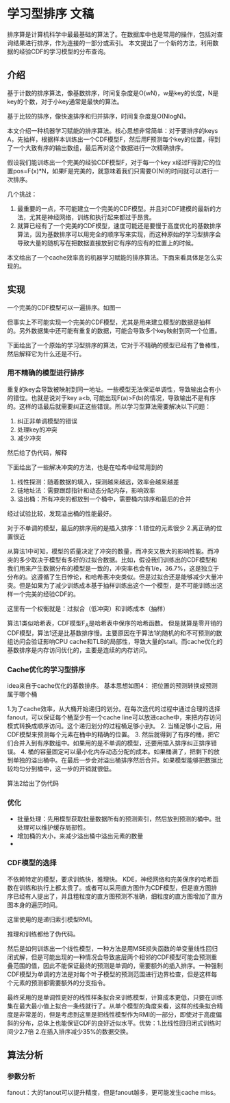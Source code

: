 # 学习型排序 文稿
排序算是计算机科学中最最基础的算法了。在数据库中也是常用的操作，包括对查询结果进行排序，作为连接的一部分或索引。
本文提出了一个新的方法，利用数据的经验CDF的学习模型的分布查询。



## 介绍
基于计数的排序算法，像基数排序，时间复杂度是O(wN)，w是key的长度，N是key的个数，对于小key通常是最快的算法。

基于比较的排序，像快速排序和归并排序，时间复杂度是O(NlogN)。

本文介绍一种机器学习赋能的排序算法。核心思想非常简单：对于要排序的keys A，先抽样，根据样本训练出一个CDF模型F，然后用F预测每个key的位置，得到了一个大致有序的输出数组，最后再对这个数据进行一次精确排序。

假设我们能训练出一个完美的经验CDF模型F，对于每一个key x经过F得到它的位置pos=F(x)*N，如果F是完美的，就意味着我们只需要O(N)的时间就可以进行一次排序。

几个挑战：
1. 最重要的一点，不可能建立一个完美的CDF模型。并且对CDF建模的最新的方法，尤其是神经网络，训练和执行起来都过于昂贵。
2. 就算已经有了一个完美的CDF模型，速度可能还是要慢于高度优化的基数排序算法，因为基数排序可以用完全的顺序写来实现，而这种原始的学习型排序会导致大量的随机写在把数据直接放到它有序的应有的位置上的时候。

本文给出了一个cache效率高的机器学习赋能的排序算法。下面来看具体是怎么实现的。

## 实现
一个完美的CDF模型可以一遍排序。如图一

但事实上不可能实现一个完美的CDF模型，尤其是用来建立模型的数据是抽样的。另外数据集中还可能有重复的数据，可能会导致多个key映射到同一个位置。

下面给出了一个原始的学习型排序的算法，它对于不精确的模型已经有了鲁棒性，然后解释它为什么还是不行。

### 用不精确的模型进行排序
重复的key会导致被映射到同一地址。一些模型无法保证单调性，导致输出会有小的错位。也就是说对于key a<b, 可能出现F(a)>F(b)的情况，导致输出不是有序的。这样的话最后就需要纠正这些错误。所以学习型算法需要解决以下问题：
1. 纠正非单调模型的错误
2. 处理key的冲突
3. 减少冲突

然后给了伪代码，解释

下面给出了一些解决冲突的方法，也是在哈希中经常用到的
1. 线性探测：随着数据的填入，探测越来越远，效率会越来越差
2. 链地址法：需要跟踪指针和动态分配内存，影响效率
3. 溢出桶：所有冲突的都放到一个桶中，需要桶内排序和最后的合并

经过试验比较，发现溢出桶的性能最好。

对于不单调的模型，最后的排序用的是插入排序：1.错位的元素很少 2.离正确的位置很近

从算法1中可知，模型的质量决定了冲突的数量，而冲突又极大的影响性能。而冲突的多少取决于模型有多好的过拟合数据。比如，假设我们训练出的CDF模型和我们用来产生数据分布的模型是一致的，冲突率也会有1/e，36.7%，这是独立于分布的。这遵循了生日悖论，和哈希表冲突类似。但是过拟合还是能够减少大量冲突。但是如果为了减少训练成本基于抽样训练出这个一个模型，是不可能训练出这样一个完美的经验CDF的。

这里有一个权衡就是：过拟合（低冲突）和训练成本（抽样）

算法1类似哈希表，CDF模型F<sub>A</sub>是哈希表中保序的哈希函数。 但是就算是零开销的CDF模型，算法1还是比基数排序慢。主要原因在于算法1的随机的和不可预测的数组访问会验证影响CPU cache和TLB的局部性，导致大量的stall。而cache优化的基数排序是内存访问优化的，主要是连续的内存访问。

### Cache优化的学习型排序
idea来自于cache优化的基数排序。
基本思想如图4：
把位置的预测转换成预测属于哪个桶

1.为了cache效率，从大桶开始递归的划分。在每次迭代的过程中通过合理的选择fanout，可以保证每个桶至少有一个cache line可以放进cache中，来把内存访问模式转换成顺序访问。这个递归划分的过程桶足够小到t。
2. 当桶足够小之后，用CDF模型来预测每个元素在桶中的精确的位置。
3. 然后就得到了有序的桶，把它们合并入到有序数组中。如果用的是不单调的模型，还要用插入排序纠正排序错误。
4. 桶的容量固定可以最小化内存动态分配的成本。如果桶满了，把剩下的放到单独的溢出桶中。在最后一步会对溢出桶排序然后合并。如果模型能够把数据比较均匀分到桶中，这一步的开销就很低。
   
算法2给出了伪代码

### 优化
+ 批量处理：先用模型获取批量数据所有的预测索引，然后放到预测的桶中。批处理可以维护缓存局部性。
+ 增加桶的大小，来减少溢出桶中溢出元素的数量
+ 

### CDF模型的选择
不依赖特定的模型，要求训练快，推理快。
KDE，神经网络和完美保序的哈希函数在训练和执行上都太贵了。或者可以采用直方图作为CDF模型，但是直方图排序已经有人提出了，并且粗粒度的直方图预测不准确，细粒度的直方图增加了直方图本身的遍历时间。

这里使用的是递归索引模型RMI。

推理和训练都给了伪代码。

然后是如何训练出一个线性模型，一种方法是用MSE损失函数的单变量线性回归闭式解，但是可能出现的一种情况会导致底层两个相邻的CDF模型可能会预测重叠范围的值，因此不能保证最终的预测是单调的，需要额外的插入排序。一种强制CDF模型为单调的方法是对每个叶子模型的预测范围进行边界检查，但是这样每个元素的预测都需要额外的分支指令。

最终采用的是单调性更好的线性样条拟合来训练模型，计算成本更低，只要在训练集在最大最小值上拟合一条线就行了。从单个模型的角度来看，这样的线条拟合精度是非常差的，但是考虑到这里是把线性模型作为RMI的一部分，即使对于高度偏斜的分布，总体上也能保证CDF的良好近似水平。优势：1.比线性回归闭式训练时间少2.7倍 2.在插入排序减少35%的数据交换。

## 算法分析

### 参数分析

fanout：大的fanout可以提升精度，但是fanout越多，更可能发生cache miss。
